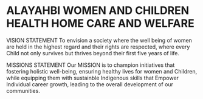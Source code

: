 # ALAYAHBI WOMEN AND CHILDREN HEALTH HOME CARE AND WELFARE

VISION STATEMENT 
To envision a society where the well being of women are held in the highest regard and their rights are respected, where every Child not only survives but thrives beyond their first five years of life.

MISSIONS STATEMENT
Our MISSION is to champion initiatives that fostering holistic well-being, ensuring healthy lives for women and Children, while equipping them with sustainble Indigenous skills that Empower Individual career growth, leading to the overall development of our communities.
